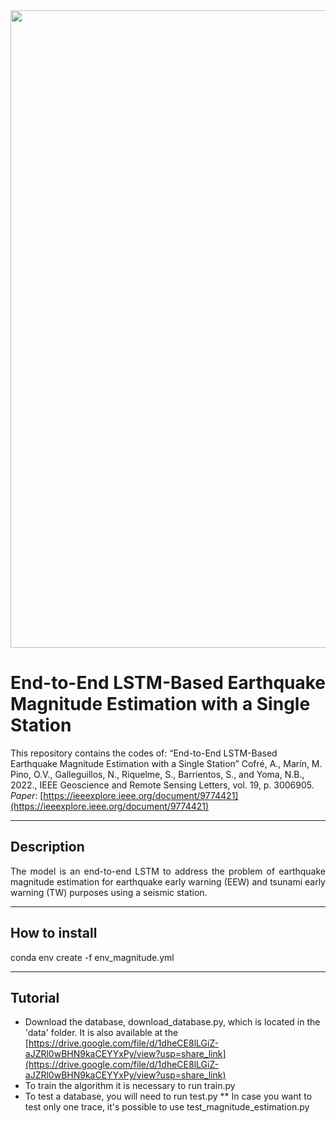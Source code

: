 <img src="http://www.lptv.cl/wp-content/uploads/2017/08/LOGO_2017_740x150.png" width="1020">

# End-to-End LSTM-Based Earthquake Magnitude Estimation with a Single Station

This repository contains the codes of: “End-to-End LSTM-Based Earthquake Magnitude Estimation with a Single Station” Cofré, A., Marín, M. Pino, O.V., Galleguillos, N., Riquelme, S., Barrientos, S., and Yoma, N.B., 2022., IEEE Geoscience and Remote Sensing Letters, vol. 19, p. 3006905.
*Paper*:   [https://ieeexplore.ieee.org/document/9774421](https://ieeexplore.ieee.org/document/9774421) 

--------------
## Description
<p align="justify"> 
The model is an end-to-end LSTM to address the problem of earthquake magnitude estimation for earthquake early warning (EEW) and tsunami early warning (TW) purposes using a seismic station.
  
 

--------------
## How to install 
  
conda env create -f env_magnitude.yml

--------------
## Tutorial
* Download the database, download_database.py, which is located in the 'data' folder. It is also available at the [https://drive.google.com/file/d/1dheCE8lLGiZ-aJZRl0wBHN9kaCEYYxPy/view?usp=share_link](https://drive.google.com/file/d/1dheCE8lLGiZ-aJZRl0wBHN9kaCEYYxPy/view?usp=share_link)
* To train the algorithm it is necessary to run train.py
* To test a database, you will need to run test.py
    ** In case you want to test only one trace, it's possible to use test_magnitude_estimation.py
  
  
  
  
  



